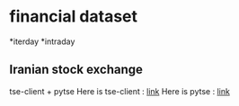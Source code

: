 # **financial dataset** 
*iterday
*intraday
## Iranian stock exchange
tse-client + pytse
Here is tse-client : [link](https://github.com/m-ahmadi/tse-client)
Here is pytse : [link](https://github.com/Glyphack/pytse-client)
